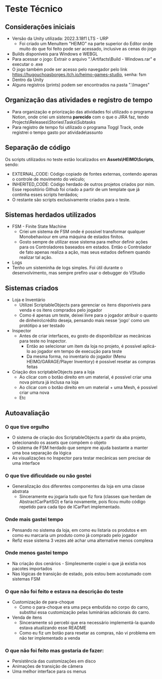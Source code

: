 # Teste Técnico

## **Considerações iniciais**
* Versão da Unity utilizada: 2022.3.18f1 LTS - URP
  * Foi criado um MenuItem "HEIMO" na parte superior do Editor onde muito do que foi feito pode ser acessado, inclusive as cenas do jogo
* Builds disponíveis para Windows e WEBGL
* Para acessar o jogo: Extrair o arquivo ".\Artifacts\Build - Windows.rar" e executar o .exe
* O jogo também pode ser acesso pelo navegador pelo link https://hugouchoasborges.itch.io/heimo-games-studio, senha: fsm
* Dentro da Unity
* Alguns registros (prints) podem ser encontrados na pasta ".\Images"

## Organização das atividades e registro de tempo
* Para organização e priorização das atividades foi utilizado o programa Notion, onde criei um sistema **parecido** com o que o JIRA faz,  tendo Projects\Releases\Stories\Tasks\Subtasks
* Para registro de tempo foi utilizado o programa Toggl Track, onde registrei o tempo gasto por atividade\assunto

## **Separação de código**

Os scripts utilizados no teste estão localizados em **Assets\HEIMO\Scripts**, sendo:
* EXTERNAL_CODE: Código copiado de fontes externas, contendo apenas o controle de movimento do veículo;
* INHERITED_CODE: Código herdado de outros projetos criados por mim. Esse repositório Github foi criado a partir de um template que já continha esses scripts herdados;
* O restante são scripts exclusivamente criados para o teste.

## **Sistemas herdados utilizados**
* FSM - Finite State Machine
  *  Criei um sistema de FSM onde é possível transformar qualquer Monobehaviour em uma máquina de estados finitos.
  *  Gosto sempre de utilizar esse sistema para melhor definir ações para os Controladores baseados em estados. Então o Controlador de fato apenas realiza a ação, mas seus estados definem quando realizar tal ação.
*  Logs
  * Tenho um sisteminha de logs simples. Foi útil durante o desenvolvimento, mas sempre prefiro usar o debugger do VStudio

## **Sistemas criados**
* Loja e Inventário
  * Utilizei ScriptableObjects para gerenciar os itens disponíveis para venda e os itens comprados pelo jogador
  * Como é apenas um teste, deixei livre para o jogador atribuir o quanto de dinheiro\crédito deseja, pensando mais nesse 'jogo' como um protótipo a ser testado
* Inspector
  * Antes de criar interfaces, eu gosto de disponibilizar as mecânicas para teste no Inspector.
    * Então ao selecionar um item da loja no projeto, é possível aplicá-lo ao jogador em tempo de execução para teste
    * Da mesma forma, no inventario do jogador (Menu HEIMO/GARAGE/Player Inventory) é possível resetar as compras feitas
* Criação dos scriptableObjects para a loja
  * Ao clicar com o botão direito em um material, é possível criar uma nova pintura já inclusa na loja
  * Ao clicar com o botão direito em um material + uma Mesh, é possível criar uma nova
  * Etc

## **Autoavaliação**
### O que tive orgulho
* O sistema de criação dos ScriptableObjects a partir da aba projeto, selecionando os assets que compõem o objeto
* O sistema de FSM herdado que sempre me ajuda bastante a manter uma boa separação da lógica
* As visualizações no Inspector para testar mecânicas sem precisar de uma interface

  
### O que tive dificuldade ou não gostei
* Generalização dos diferentes componentes da loja em uma classe abstrata
  * Sinceramente eu jogaria tudo que fiz fora (classes que herdam de AbstractCarPartSO) e faria novamente, pois ficou muito código repetido para cada tipo de ICarPart implementado.
  
### Onde mais gastei tempo
* Pensando no sistema da loja, em como eu listaria os produtos e em como eu marcaria um produto como já comprado pelo jogador
* Refiz esse sistema 3 vezes até achar uma alternative menos complexa

### Onde menos gastei tempo
* Na criação dos cenários - Simplesmente copiei o que já existia nos pacotes importados
* Nas lógicas de transição de estado, pois estou bem acostumado com sistemas FSM

### O que não foi feito e estava na descrição do teste
* Customização de para-choque
  * Como o para-choque era uma peça embutida no corpo do carro, substituí essa customização pelas luminárias adicionais do carro.
* Venda de ítens
  * Sinceramente só percebi que era necessário implementá-la quando estava atualizando esse README
  * Como eu fiz um botão para resetar as compras, não vi problema em não ter implementado a venda
  
### O que não foi feito mas gostaria de fazer:
* Persistência das customizações em disco
* Animações de transição de câmera
* Uma melhor interface para os menus
